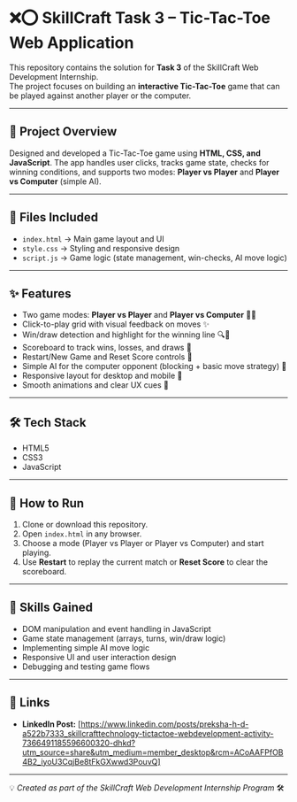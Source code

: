 # ❌⭕ SkillCraft Task 3 – Tic-Tac-Toe Web Application

This repository contains the solution for **Task 3** of the SkillCraft Web Development Internship.  
The project focuses on building an **interactive Tic-Tac-Toe** game that can be played against another player or the computer.

---

## 📖 Project Overview
Designed and developed a Tic-Tac-Toe game using **HTML, CSS, and JavaScript**. The app handles user clicks, tracks game state, checks for winning conditions, and supports two modes: **Player vs Player** and **Player vs Computer** (simple AI).

---

## 📂 Files Included
- `index.html` → Main game layout and UI  
- `style.css` → Styling and responsive design  
- `script.js` → Game logic (state management, win-checks, AI move logic)  

---

## ✨ Features
- Two game modes: **Player vs Player** and **Player vs Computer** 🤝🧠  
- Click-to-play grid with visual feedback on moves ✨  
- Win/draw detection and highlight for the winning line 🔍🎉  
- Scoreboard to track wins, losses, and draws 🧾  
- Restart/New Game and Reset Score controls 🔄  
- Simple AI for the computer opponent (blocking + basic move strategy) 🤖  
- Responsive layout for desktop and mobile 📱  
- Smooth animations and clear UX cues 🚀  

---

## 🛠️ Tech Stack
- HTML5  
- CSS3  
- JavaScript  

---

## 🚀 How to Run
1. Clone or download this repository.  
2. Open `index.html` in any browser.  
3. Choose a mode (Player vs Player or Player vs Computer) and start playing.  
4. Use **Restart** to replay the current match or **Reset Score** to clear the scoreboard.

---

## 📘 Skills Gained
- DOM manipulation and event handling in JavaScript  
- Game state management (arrays, turns, win/draw logic)  
- Implementing simple AI move logic  
- Responsive UI and user interaction design  
- Debugging and testing game flows  

---

## 🔗 Links
- **LinkedIn Post:** [https://www.linkedin.com/posts/preksha-h-d-a522b7333_skillcrafttechnology-tictactoe-webdevelopment-activity-7366491185596600320-dhkd?utm_source=share&utm_medium=member_desktop&rcm=ACoAAFPfOB4B2_iyoU3CqjBe8tFkGXwwd3PouvQ]  

---

💡 *Created as part of the SkillCraft Web Development Internship Program* 🛠️
